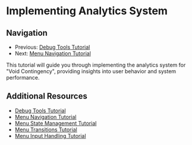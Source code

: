 # Implementing Analytics System

## Navigation

- Previous: [Debug Tools Tutorial](../debug/debug_tools.md)
- Next: [Menu Navigation Tutorial](../menu/menu_navigation.md)

This tutorial will guide you through implementing the analytics system for "Void Contingency", providing insights into user behavior and system performance.

## Additional Resources

- [Debug Tools Tutorial](../debug/debug_tools.md)
- [Menu Navigation Tutorial](../menu/menu_navigation.md)
- [Menu State Management Tutorial](../menu/menu_state_management.md)
- [Menu Transitions Tutorial](../menu/menu_transitions.md)
- [Menu Input Handling Tutorial](../menu/menu_input_handling.md)
